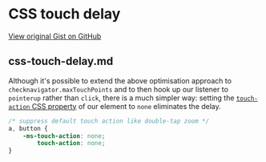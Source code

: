 # CSS touch delay

[View original Gist on GitHub](https://gist.github.com/Integralist/5433171)

## css-touch-delay.md

Although it's possible to extend the above optimisation approach to `checknavigator.maxTouchPoints` and to then hook up our listener to `pointerup` rather than `click`, there is a much simpler way: setting the [`touch-action` CSS property](http://www.w3.org/Submission/pointer-events/#the-touch-action-css-property) of our element to `none` eliminates the delay.

```css
/* suppress default touch action like double-tap zoom */
a, button {
    -ms-touch-action: none;
        touch-action: none;
}
```

